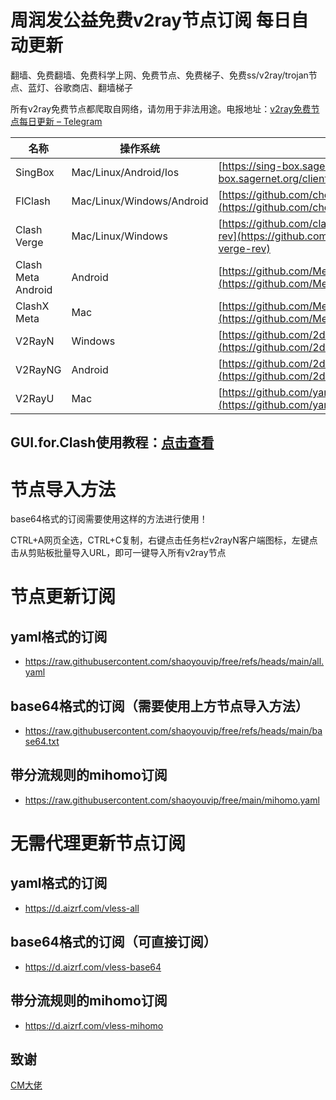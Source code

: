 ﻿# 周润发公益免费v2ray节点订阅 每日自动更新
翻墙、免费翻墙、免费科学上网、免费节点、免费梯子、免费ss/v2ray/trojan节点、蓝灯、谷歌商店、翻墙梯子


所有v2ray免费节点都爬取自网络，请勿用于非法用途。电报地址：[v2ray免费节点每日更新 – Telegram](https://d.aizrf.com/tgq) 

| 名称 | 操作系统 | 地址 |
|------|----------|------|
| SingBox | Mac/Linux/Android/Ios | [https://sing-box.sagernet.org/clients/](https://sing-box.sagernet.org/clients/) |
| FlClash | Mac/Linux/Windows/Android | [https://github.com/chen08209/FlClash](https://github.com/chen08209/FlClash) |
| Clash Verge | Mac/Linux/Windows | [https://github.com/clash-verge-rev/clash-verge-rev](https://github.com/clash-verge-rev/clash-verge-rev) |
| Clash Meta Android | Android | [https://github.com/MetaCubeX/ClashMetaForAndroid](https://github.com/MetaCubeX/ClashMetaForAndroid) |
| ClashX Meta | Mac | [https://github.com/MetaCubeX/ClashX.Meta](https://github.com/MetaCubeX/ClashX.Meta) |
| V2RayN | Windows | [https://github.com/2dust/v2rayN](https://github.com/2dust/v2rayN) |
| V2RayNG | Android | [https://github.com/2dust/v2rayNG](https://github.com/2dust/v2rayNG) |
| V2RayU | Mac | [https://github.com/yanue/V2rayU](https://github.com/yanue/V2rayU) |

## GUI.for.Clash使用教程：[点击查看](https://blog.aizrf.com/p/GUI-for-Clash/)

# 节点导入方法
base64格式的订阅需要使用这样的方法进行使用！

CTRL+A网页全选，CTRL+C复制，右键点击任务栏v2rayN客户端图标，左键点击从剪贴板批量导入URL，即可一键导入所有v2ray节点


# 节点更新订阅

## yaml格式的订阅
- https://raw.githubusercontent.com/shaoyouvip/free/refs/heads/main/all.yaml
## base64格式的订阅（需要使用上方节点导入方法）
- https://raw.githubusercontent.com/shaoyouvip/free/refs/heads/main/base64.txt
## 带分流规则的mihomo订阅
- https://raw.githubusercontent.com/shaoyouvip/free/main/mihomo.yaml

# 无需代理更新节点订阅

## yaml格式的订阅
- https://d.aizrf.com/vless-all
## base64格式的订阅（可直接订阅）
- https://d.aizrf.com/vless-base64
## 带分流规则的mihomo订阅
- https://d.aizrf.com/vless-mihomo




## 致谢
[CM大佬](https://d.aizrf.com/github-cmliu)

